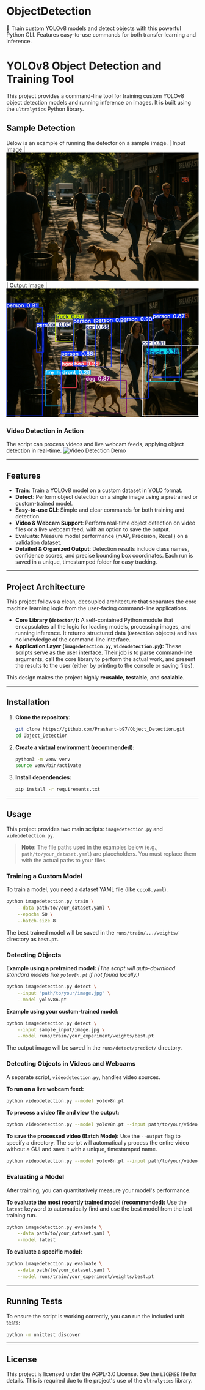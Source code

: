 # ObjectDetection
🚀 Train custom YOLOv8 models and detect objects with this powerful Python CLI. Features easy-to-use commands for both transfer learning and inference.

# YOLOv8 Object Detection and Training Tool

This project provides a command-line tool for training custom YOLOv8 object detection models and running inference on images. It is built using the `ultralytics` Python library.

## Sample Detection

Below is an example of running the detector on a sample image.
| Input Image |
![alt text](<Street Scene.png>)
| Output Image |
![alt text](<Street Scene.jpg>)

### Video Detection in Action

The script can process videos and live webcam feeds, applying object detection in real-time.
![Video Detection Demo](assets/video_detection_demo.gif)


---

## Features

- **Train**: Train a YOLOv8 model on a custom dataset in YOLO format.
- **Detect**: Perform object detection on a single image using a pretrained or custom-trained model.
- **Easy-to-use CLI**: Simple and clear commands for both training and detection.
- **Video & Webcam Support**: Perform real-time object detection on video files or a live webcam feed, with an option to save the output.
- **Evaluate**: Measure model performance (mAP, Precision, Recall) on a validation dataset.
- **Detailed & Organized Output**: Detection results include class names, confidence scores, and precise bounding box coordinates. Each run is saved in a unique, timestamped folder for easy tracking.

---

## Project Architecture

This project follows a clean, decoupled architecture that separates the core machine learning logic from the user-facing command-line applications.

*   **Core Library (`detector/`):** A self-contained Python module that encapsulates all the logic for loading models, processing images, and running inference. It returns structured data (`Detection` objects) and has no knowledge of the command-line interface.
*   **Application Layer (`imagedetection.py`, `videodetection.py`):** These scripts serve as the user interface. Their job is to parse command-line arguments, call the core library to perform the actual work, and present the results to the user (either by printing to the console or saving files).

This design makes the project highly **reusable**, **testable**, and **scalable**.

---

## Installation

1.  **Clone the repository:**
    ```bash
    git clone https://github.com/Prashant-b97/Object_Detection.git
    cd Object_Detection
    ```

2.  **Create a virtual environment (recommended):**
    ```bash
    python3 -m venv venv
    source venv/bin/activate
    ```

3.  **Install dependencies:**
    ```bash
    pip install -r requirements.txt
    ```

---

## Usage

This project provides two main scripts: `imagedetection.py` and `videodetection.py`.

> **Note:** The file paths used in the examples below (e.g., `path/to/your_dataset.yaml`) are placeholders. You must replace them with the actual paths to your files.

### Training a Custom Model

To train a model, you need a dataset YAML file (like `coco8.yaml`).
 
```bash
python imagedetection.py train \
    --data path/to/your_dataset.yaml \
    --epochs 50 \
    --batch-size 8
```

The best trained model will be saved in the `runs/train/.../weights/` directory as `best.pt`.

### Detecting Objects

**Example using a pretrained model:**
*(The script will auto-download standard models like `yolov8n.pt` if not found locally.)*
```bash
python imagedetection.py detect \
    --input "path/to/your/image.jpg" \
    --model yolov8n.pt
```

**Example using your custom-trained model:**
```bash
python imagedetection.py detect \
    --input sample_input/image.jpg \
    --model runs/train/your_experiment/weights/best.pt
```

The output image will be saved in the `runs/detect/predict/` directory.

### Detecting Objects in Videos and Webcams

A separate script, `videodetection.py`, handles video sources.

**To run on a live webcam feed:**
```bash
python videodetection.py --model yolov8n.pt
```

**To process a video file and view the output:**
```bash
python videodetection.py --model yolov8n.pt --input path/to/your/video.mp4
```

**To save the processed video (Batch Mode):**
Use the `--output` flag to specify a directory. The script will automatically process the entire video without a GUI and save it with a unique, timestamped name.
```bash
python videodetection.py --model yolov8n.pt --input path/to/your/video.mp4 --output runs/detect_video
```

### Evaluating a Model

After training, you can quantitatively measure your model's performance.

**To evaluate the most recently trained model (recommended):**
Use the `latest` keyword to automatically find and use the best model from the last training run.

```bash
python imagedetection.py evaluate \
    --data path/to/your_dataset.yaml \
    --model latest
```

**To evaluate a specific model:**
```bash
python imagedetection.py evaluate \
    --data path/to/your_dataset.yaml \
    --model runs/train/your_experiment/weights/best.pt
```

---

## Running Tests

To ensure the script is working correctly, you can run the included unit tests:

```bash
python -m unittest discover
```

---

## License

This project is licensed under the AGPL-3.0 License. See the `LICENSE` file for details. This is required due to the project's use of the `ultralytics` library.
```
